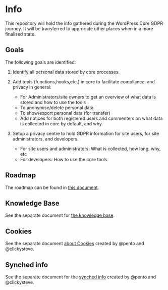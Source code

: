 # Info
This repository will hold the info gathered during the WordPress Core GDPR journey. It will be transferred to approriate other places when in a more finalised state.
## Goals
The following goals are identified:
1. Identify all personal data stored by core processes.
1. Add tools (functions,hooks,etc.) in core to facilitate compliance, and privacy in general:

   * For Administrators/site owners to get an overview of what data is stored and how to use the tools
   * To anonymise/delete personal data
   * To show/export personal data (for transfer)
   * Add notices for both registered users and commenters on what data is collected in core by default, and why.
  
1. Setup a privacy centre to hold GDPR information for site users, for site administrators, and developers.

   * For site users and administrators: What is collected, how long, why, etc
   * For developers: How to use the core tools
   
## Roadmap
The roadmap can be found in [this document](./Roadmap.md).
## Knowledge Base
See the separate document for [the knowledge base](./KB.md).
## Cookies
See the separate document [about Cookies](./Cookies.md) created by @pento and @clickysteve.
## Synched info
See the separate document for the [synched info](./Synched-info.md) created by @pento and @clickysteve.
